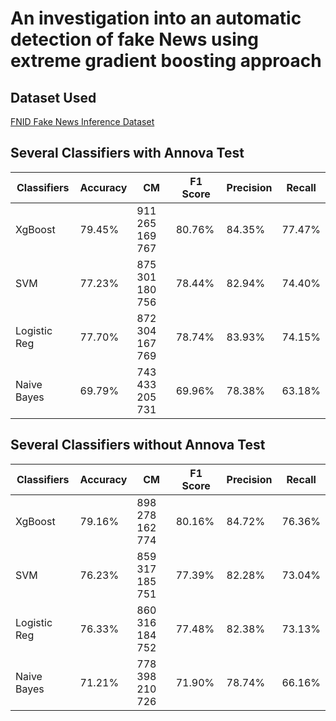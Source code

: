 # An investigation into an automatic detection of fake News using extreme gradient boosting approach

## Dataset Used
<a href="https://ieee-dataport.org/open-access/fnid-fake-news-inference-dataset">
    FNID Fake News Inference Dataset
</a>

## Several Classifiers with Annova Test

|Classifiers |Accuracy|CM                    |F1 Score|Precision|Recall|
|-------------|--------|---------------------|--------|---------|------|
|XgBoost      |79.45%  |911 265 <br/> 169 767|80.76%  |84.35%   |77.47%|
|SVM          |77.23%  |875 301 <br/> 180 756|78.44%  |82.94%   |74.40%|
|Logistic Reg |77.70%  |872 304 <br/> 167 769|78.74%  |83.93%   |74.15%|
|Naive Bayes  |69.79%  |743 433 <br/> 205 731|69.96%  |78.38%   |63.18%|

## Several Classifiers without Annova Test
|Classifiers  |Accuracy|CM                   |F1 Score|Precision|Recall|
|-------------|--------|---------------------|--------|---------|------|
|XgBoost      |79.16%  |898 278 <br/> 162 774|80.16%  |84.72%   |76.36%|
|SVM          |76.23%  |859 317 <br/> 185 751|77.39%  |82.28%   |73.04%|
|Logistic Reg |76.33%  |860 316 <br/> 184 752|77.48%  |82.38%   |73.13%|
|Naive Bayes  |71.21%  |778 398 <br/> 210 726|71.90%  |78.74%   |66.16%|

